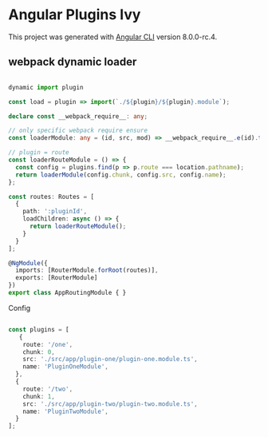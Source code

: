 # Angular Plugins Ivy

This project was generated with [Angular CLI](https://github.com/angular/angular-cli) version 8.0.0-rc.4.

## webpack dynamic loader


``` ts

dynamic import plugin

const load = plugin => import(`./${plugin}/${plugin}.module`);

declare const __webpack_require__: any;

// only specific webpack require ensure
const loaderModule: any = (id, src, mod) => __webpack_require__.e(id).then(el => __webpack_require__(src)[mod]);

// plugin = route 
const loaderRouteModule = () => {
  const config = plugins.find(p => p.route === location.pathname);
  return loaderModule(config.chunk, config.src, config.name);
};

const routes: Routes = [
  {
    path: ':pluginId',
    loadChildren: async () => {
      return loaderRouteModule();
    }
  }
];

@NgModule({
  imports: [RouterModule.forRoot(routes)],
  exports: [RouterModule]
})
export class AppRoutingModule { }

```

 Config

```ts

const plugins = [
   {
    route: '/one',
    chunk: 0,
    src: './src/app/plugin-one/plugin-one.module.ts',
    name: 'PluginOneModule',
  },
  {
    route: '/two',
    chunk: 1,
    src: './src/app/plugin-two/plugin-two.module.ts',
    name: 'PluginTwoModule',
  }
];

```
